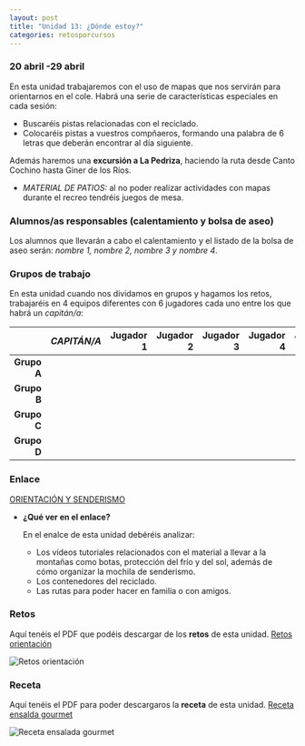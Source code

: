 ```yaml
---
layout: post
title: "Unidad 13: ¿Dónde estoy?"
categories: retosporcursos
---
```


### **20 abril -29 abril**

En esta unidad trabajaremos con el uso de mapas que nos servirán para orientarnos en el cole. Habrá una serie de características especiales en cada sesión:
* Buscaréis pistas relacionadas con el reciclado.
* Colocaréis pistas a vuestros compñaeros, formando una palabra de 6 letras que deberán encontrar al día siguiente.

Además haremos una **excursión a La Pedriza**, haciendo la ruta desde Canto Cochino hasta Giner de los Ríos.

* *MATERIAL DE PATIOS:* al no poder realizar actividades con mapas durante el recreo tendréis juegos de mesa.

### **Alumnos/as responsables (calentamiento y bolsa de aseo)**

Los alumnos que llevarán a cabo el calentamiento y el listado de la bolsa de aseo serán: *nombre 1, nombre 2, nombre 3 y nombre 4*.

### **Grupos de trabajo**

En esta unidad cuando nos dividamos en grupos y hagamos los retos, trabajaréis en 4 equipos diferentes con 6 jugadores cada uno entre los que habrá un *capitán/a*:

|      |*CAPITÁN/A*|Jugador 1|Jugador 2|Jugador 3|Jugador 4|Jugador 5|
|-----:|-----:|-----:|-----:|-----:|----:|----:|
|**Grupo A**|      |      |      |      |     |
|**Grupo B**|      |      |      |      |     |
|**Grupo C**|      |      |      |      |     |
|**Grupo D**|      |      |      |      |     |

### **Enlace**

[ORIENTACIÓN Y SENDERISMO](https://danieledufis.github.io/orientacionysenderismo/orientacionysenderismo)

* **¿Qué ver en el enlace?**

  En el enalce de esta unidad debéréis analizar:
  * Los vídeos tutoriales relacionados con el material a llevar a la montañas como botas, protección del frío y del sol, además de cómo organizar la mochila de             senderismo.
  * Los contenedores del reciclado.
  * Las rutas para poder hacer en familia o con amigos.

### **Retos** 

Aquí tenéis el PDF que podéis descargar de los **retos** de esta unidad.
[Retos orientación](https://danieledufis.github.io/pdfs/Orientaci%C3%B3n-retos-4.pdf)

![Retos orientación](https://danieledufis.github.io/images_text/Orientaci%C3%B3n-retos-4_page-0001.jpg)

### **Receta**

Aquí tenéis el PDF para poder descargaros la **receta** de esta unidad.
[Receta ensalda gourmet](https://danieledufis.github.io/pdfs/Receta-Ensalada%20Gourmet.pdf)

![Receta ensalada gourmet](https://danieledufis.github.io/images_text/Receta-Ensalada%20Gourmet_page-0001.jpg)



[Orientación]:../../pdfs/Orientaci%C3%B3n-retos-4.pdf
[Ensalada gourmet]:../../pdfs/Receta-Ensalada%20Gourmet.pdf
